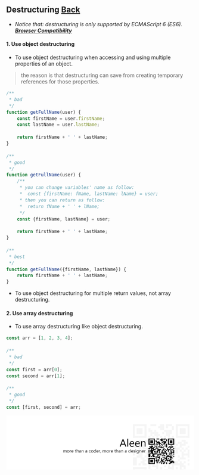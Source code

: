 ## Destructuring [**Back**](./../README.md)

- *Notice that: destructuring is only supported by ECMAScript 6 (ES6). [**Browser Compatibility**](https://developer.mozilla.org/en-US/docs/Web/JavaScript/Reference/Operators/Destructuring_assignment#Browser_compatibility)*

#### 1. Use object destructuring

- To use object destructuring when accessing and using multiple properties of an object.

> the reason is that destructuring can save from creating temporary references for those properties.

```js
/**
 * bad
 */
function getFullName(user) {
    const firstName = user.firstName;
    const lastName = user.lastName;
    
    return firstName + ' ' + lastName;
}

/**
 * good
 */
function getFullName(user) {
    /**
     * you can change variables' name as follow:
     *  const {firstName: fName, lastName: lName} = user;
     * then you can return as follow:
     *  return fName + ' ' + lName; 
     */
    const {firstName, lastName} = user;
    
    return firstName + ' ' + lastName;
}

/**
 * best
 */
function getFullName({firstName, lastName}) {
    return firstName + ' ' + lastName;
}
```

- To use object destructuring for multiple return values, not array destructuring.

#### 2. Use array destructuring

- To use array destructuring like object destructuring.

```js
const arr = [1, 2, 3, 4];

/**
 * bad
 */
const first = arr[0];
const second = arr[1];

/**
 * good
 */
const [first, second] = arr;
```

<a href="http://aleen42.github.io/" target="_blank" ><img src="./../pic/tail.gif"></a>